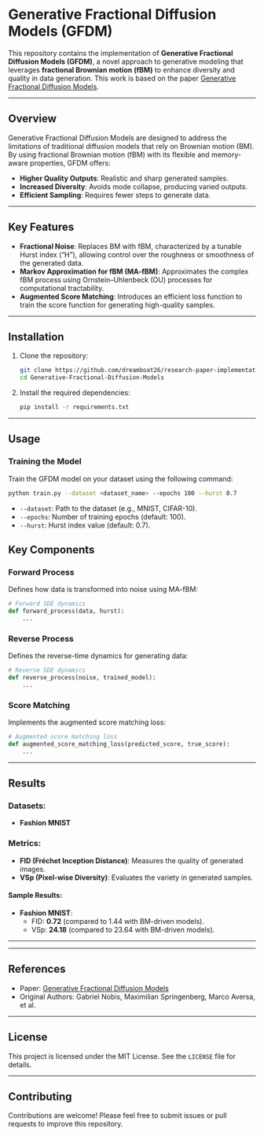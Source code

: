 # Generative Fractional Diffusion Models (GFDM)

This repository contains the implementation of **Generative Fractional Diffusion Models (GFDM)**, a novel approach to generative modeling that leverages **fractional Brownian motion (fBM)** to enhance diversity and quality in data generation. This work is based on the paper [Generative Fractional Diffusion Models](https://arxiv.org/abs/2310.17638).

---

## **Overview**

Generative Fractional Diffusion Models are designed to address the limitations of traditional diffusion models that rely on Brownian motion (BM). By using fractional Brownian motion (fBM) with its flexible and memory-aware properties, GFDM offers:

- **Higher Quality Outputs**: Realistic and sharp generated samples.
- **Increased Diversity**: Avoids mode collapse, producing varied outputs.
- **Efficient Sampling**: Requires fewer steps to generate data.

---

## **Key Features**

- **Fractional Noise**: Replaces BM with fBM, characterized by a tunable Hurst index (“H”), allowing control over the roughness or smoothness of the generated data.
- **Markov Approximation for fBM (MA-fBM)**: Approximates the complex fBM process using Ornstein–Uhlenbeck (OU) processes for computational tractability.
- **Augmented Score Matching**: Introduces an efficient loss function to train the score function for generating high-quality samples.

---

## **Installation**

1. Clone the repository:
   ```bash
   git clone https://github.com/dreamboat26/research-paper-implementation.git
   cd Generative-Fractional-Diffusion-Models
   ```

2. Install the required dependencies:
   ```bash
   pip install -r requirements.txt
   ```

---

## **Usage**

### **Training the Model**

Train the GFDM model on your dataset using the following command:
```bash
python train.py --dataset <dataset_name> --epochs 100 --hurst 0.7
```

- `--dataset`: Path to the dataset (e.g., MNIST, CIFAR-10).
- `--epochs`: Number of training epochs (default: 100).
- `--hurst`: Hurst index value (default: 0.7).


## **Key Components**

### **Forward Process**
Defines how data is transformed into noise using MA-fBM:
```python
# Forward SDE dynamics
def forward_process(data, hurst):
    ...
```

### **Reverse Process**
Defines the reverse-time dynamics for generating data:
```python
# Reverse SDE dynamics
def reverse_process(noise, trained_model):
    ...
```

### **Score Matching**
Implements the augmented score matching loss:
```python
# Augmented score matching loss
def augmented_score_matching_loss(predicted_score, true_score):
    ...
```

---

## **Results**

### Datasets:
- **Fashion MNIST**

### Metrics:
- **FID (Fréchet Inception Distance)**: Measures the quality of generated images.
- **VSp (Pixel-wise Diversity)**: Evaluates the variety in generated samples.

#### Sample Results:
- **Fashion MNIST**:
  - FID: **0.72** (compared to 1.44 with BM-driven models).
  - VSp: **24.18** (compared to 23.64 with BM-driven models).

---

---

## **References**

- Paper: [Generative Fractional Diffusion Models](https://arxiv.org/abs/2310.17638)
- Original Authors: Gabriel Nobis, Maximilian Springenberg, Marco Aversa, et al.

---

## **License**
This project is licensed under the MIT License. See the `LICENSE` file for details.

---

## **Contributing**
Contributions are welcome! Please feel free to submit issues or pull requests to improve this repository.

